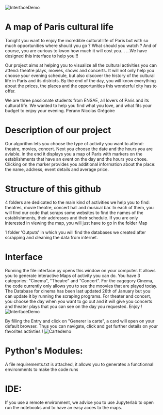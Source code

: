 ![InterfaceDemo](https://github.com/Perann/Maps_cultural_life_Paris/assets/125759494/14d2dd44-4fa5-437d-b9fe-451c56f6ff67)
# A map of Paris cultural life

Tonight you want to enjoy the incredible cultural life of Paris but with so much opportunities where should you go ? What should you watch ? And of course, you are curious to kwon how much it will cost you...
...We have designed this interface to help you !! 

Our project aims at helping you to visualize all the cultural activities you can attend: theatre plays, movies, shows and concerts. It will not only help you choose your evening schedule, but also discover the history of the cultural life in Paris and its districts. By the end of the day, you will know everything about the prices, the places and the opportunities this wonderful city has to offer. 


We are three passionate students from ENSAE, all lovers of Paris and its cultural life. We wanted to help you find what you love, and what fits your budget to enjoy your evening. 
    Perann 
    Nicolas
    Grégoire


# Description of our project

Our algorithm lets you choose the type of activity you want to attend: theatre, movies, concert.
Next you choose the date and the hours you are aviable.
In the end it displays you a map of Paris with markers on the establishments that have an event on the day and the hours you chose. Clicking on the marker provides you additional information about the place: the name, address, event details and average price. 


# Structure of this github

4 folders are dedicated to the main kind of activities we help you to find: theatres, movie theatre, concert hall and musical bar. In each of them, you will find our code that scraps some websites to find the names of the establishments, their addresses and their schedule. If you are only interested in viewing the map, you will just have to go in the folder Map

1 folder 'Outputs' in which you will find the databases we created after scrapping and cleaning the data from internet.

# Interface
Running the file interface.py opens this window on your computer. It allows you to generate interactive Maps of activity you can do.
You have 3 categories: "Cinema", "Theatre" and "Concert". For the cagegory Cinema, the code currently only allows you to see the moovies that are played today. The Database for cinema has been last updated 28th of January but you can update it by running the scraping programs. For theater and concert, you choose the day when you want to go out and it will give you concerts and theater plays that you can see on the day you requested. Enjoy !
![InterfaceDemo](https://github.com/Perann/Maps_cultural_life_Paris/assets/125759494/14d2dd44-4fa5-437d-b9fe-451c56f6ff67)

 By filling the Entry and click on "Generer la carte", a card will open on your default browser. Thus you can navigate, click and get further details on your favorites activties ! 
![Cartedemo](https://github.com/Perann/Maps_cultural_life_Paris/assets/125759494/cd8679d4-69d3-415d-b086-ddab85bc87ec)
 
# Python's Modules:

A file requirements.txt is attached, it allows you to generates a functionnal environments to make the code runs

# IDE:
If you use a remote environment, we advice you to use Jupyterlab to open run the notebooks and to have an easy acces to the maps. 
